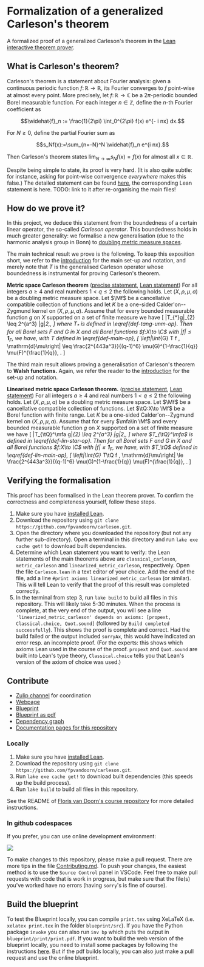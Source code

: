# Formalization of a generalized Carleson's theorem
A formalized proof of a generalized Carleson's theorem in the [Lean interactive theorem prover](https://lean-lang.org/).

## What is Carleson's theorem?

Carleson's theorem is a statement about Fourier analysis: given a continuous periodic function $f\colon ℝ\to ℝ$, its Fourier converges to $f$ point-wise at almost every point.
More precisely, let $f\colon\mathbb{R}\to \mathbb{C}$ be a $2\pi$-periodic bounded Borel measurable function.
For each integer $n\in\mathbb{Z}$, define the $n$-th Fourier coefficient as
```math
\widehat{f}_n := \frac{1}{2\pi} \int_0^{2\pi} f(x) e^{- i nx} dx.
```
For $N\geq 0$, define the partial Fourier sum as
```math
s_Nf(x):=\sum_{n=-N}^N \widehat{f}_n e^{i nx}.
```
Then Carleson's theorem states $\lim_{N\to\infty} s_N f(x) = f(x)$ for almost all $x\in\mathbb{R}$.

Despite being simple to state, its proof is very hard. (It is also quite subtle: for instance, asking for point-wise convergence *everywhere* makes this false.)
The detailed statement can be found [here](https://florisvandoorn.com/carleson/blueprint/sect0001.html#classical-carleson),
the corresponding Lean statement is here. TODO: link to it after re-organising the main files!

## How do we prove it?

In this project, we deduce this statement from the boundedness of a certain linear operator, the so-called *Carleson operator*.
This boundedness holds in much greater generality: we formalise a new generalisation (due to the harmonic analysis group in Bonn) to [doubling metric measure spaces](https://florisvandoorn.com/carleson/docs/Carleson/ToMathlib/DoublingMeasure.html#MeasureTheory.DoublingMeasure).

The main technical result we prove is the following.
To keep this exposition short, we refer to the [introduction](https://florisvandoorn.com/carleson/blueprint/sect0001.html) for the main set-up and notation, and merely note that $T$ is the generalised Carleson operator whose boundedness is instrumental for proving Carleson's theorem.

**Metric space Carleson theorem** ([precise statement](https://florisvandoorn.com/carleson/blueprint/sect0001.html#metric-space-Carleson), [Lean statement](https://florisvandoorn.com/carleson/docs/Carleson/MetricCarleson/Main.html#metric_carleson))
For all integers $a \ge 4$ and real numbers $1<q\le 2$ the following holds.
Let $(X,\rho,\mu,a)$ be a doubling metric measure space.
Let $\Mf$ be a cancellative compatible collection of functions and let $K$ be a one-sided Calder\'on--Zygmund kernel on $(X,\rho,\mu,a)$. Assume that for every bounded measurable function $g$ on $X$ supported on a set of finite measure we have
\[ \|T_{*}g\|_{2} \leq 2^{a^3} \|g\|_2\,, \]
where $T_{*}$ is defined in \eqref{def-tang-unm-op}.
Then for all Borel sets $F$ and $G$ in $X$ and all Borel functions $f:X\to \C$ with $|f|\le \mathbf{1}_F$, we have, with $T$ defined in \eqref{def-main-op},
\[ \left|\int_{G} T f \, \mathrm{d}\mu\right| \leq \frac{2^{443a^3}}{(q-1)^6} \mu(G)^{1-\frac{1}{q}} \mu(F)^{\frac{1}{q}}\, . \]

The third main result allows proving a generalisation of Carleson's theorem to **Walsh functions.**
Again, we refer the reader to the [introduction](https://florisvandoorn.com/carleson/blueprint/sect0001.html) for the set-up and notation.

**Linearised metric space Carleson theorem.** ([precise statement](https://florisvandoorn.com/carleson/blueprint/sect0001.html#linearised-metric-Carleson), [Lean statement](https://florisvandoorn.com/carleson/docs/Carleson/MetricCarleson/Linearized.html#linearized_metric_carleson))
For all integers $a \ge 4$ and real numbers $1<q\le 2$ the following holds.
Let $(X,\rho,\mu,a)$ be a doubling metric measure space. Let $\Mf$ be a cancellative compatible collection of functions.
Let $\tQ:X\to \Mf$ be a Borel function with finite range.
Let $K$ be a one-sided Calder\'on--Zygmund kernel on $(X,\rho,\mu,a)$. Assume that for every $\mfa\in \Mf$ and every bounded measurable function $g$ on $X$ supported on a set of finite measure we have
\[ \|T_{\tQ}^\mfa g\|_{2} \leq 2^{a^3} \|g\|_2\,, \]
where $T_{\tQ}^\mfa$ is defined in \eqref{def-lin-star-op}.
Then for all Borel sets $F$ and $G$ in $X$ and all Borel functions $f:X\to \C$ with $|f|\le \mathbf{1}_F$, we have, with $T_\tQ$ defined in \eqref{def-lin-main-op},
\[ \left|\int_{G} T_\tQ f \, \mathrm{d}\mu\right| \le \frac{2^{443a^3}}{(q-1)^6} \mu(G)^{1-\frac{1}{q}} \mu(F)^{\frac{1}{q}}\, . \]

## Verifying the formalisation

This proof has been formalised in the Lean theorem prover.
To confirm the correctness and completeness yourself, follow these steps.
1. Make sure you have [installed Lean](https://leanprover-community.github.io/get_started.html).
2. Download the repository using `git clone https://github.com/fpvandoorn/carleson.git`.
3. Open the directory where you downloaded the repository (but not any further sub-directory). Open a terminal in this directory and run `lake exe cache get!` to download built dependencies.
4. Determine which Lean statement you want to verify: the Lean statements of the main theorems above are `classical_carleson`, `metric_carleson` and `linearized_metric_carleson`, respectively.
Open the file `Carleson.lean` in a text editor of your choice. Add the end of the file, add a line `#print axioms linearized_metric_carleson` (or similar). This will tell Lean to verify that the proof of this result was completed correctly.
5. In the terminal from step 3, run `lake build` to build all files in this repository. This will likely take 5-30 minutes.
When the process is complete, at the very end of the output, you will see a line `'linearized_metric_carleson' depends on axioms: [propext, Classical.choice, Quot.sound]` (followed by `Build completed successfully`).
This shows the proof is complete and correct. Had the build failed or the output included `sorryAx`, this would have indicated an error resp. an incomplete proof.
(For the experts: this shows which axioms Lean used in the course of the proof. `propext` and `Quot.sound` are built into Lean's type theory, `Classical.choice` tells you that Lean's version of the axiom of choice was used.)

## Contribute

* [Zulip channel](https://leanprover.zulipchat.com/#narrow/stream/442935-Carleson) for coordination
* [Webpage](https://florisvandoorn.com/carleson/)
* [Blueprint](https://florisvandoorn.com/carleson/blueprint/)
* [Blueprint as pdf](https://florisvandoorn.com/carleson/blueprint.pdf)
* [Dependency graph](https://florisvandoorn.com/carleson/blueprint/dep_graph_document.html)
* [Documentation pages for this repository](https://florisvandoorn.com/carleson/docs/)

### Locally

1. Make sure you have [installed Lean](https://leanprover-community.github.io/get_started.html).
2. Download the repository using `git clone https://github.com/fpvandoorn/carleson.git`.
3. Run `lake exe cache get!` to download built dependencies (this speeds up the build process).
4. Run `lake build` to build all files in this repository.

See the README of [Floris van Doorn's course repository](https://github.com/fpvandoorn/LeanCourse24) for more detailed instructions.

### In github codespaces

If you prefer, you can use online development environment:

<a href="https://codespaces.new/fpvandoorn/carleson"><img src="https://github.com/codespaces/badge.svg"/></a>

To make changes to this repository, please make a pull request. There are more tips in the file [Contributing.md](https://github.com/fpvandoorn/carleson/blob/master/CONTRIBUTING.md). To push your changes, the easiest method is to use the `Source Control` panel in VSCode.
Feel free to make pull requests with code that is work in progress, but make sure that the file(s)
you've worked have no errors (having `sorry`'s is fine of course).

## Build the blueprint

To test the Blueprint locally, you can compile `print.tex` using XeLaTeX (i.e. `xelatex print.tex` in the folder `blueprint/src`). If you have the Python package `invoke` you can also run `inv bp` which puts the output in `blueprint/print/print.pdf`.
If you want to build the web version of the blueprint locally, you need to install some packages by following the instructions [here](https://pypi.org/project/leanblueprint/). But if the pdf builds locally, you can also just make a pull request and use the online blueprint.
